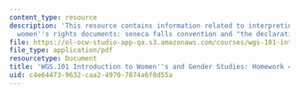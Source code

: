 ```yaml
---
content_type: resource
description: 'This resource contains information related to interpreting classic American
  women''s rights documents: seneca falls convention and "the declaration of sentiments"(1848).'
file: https://ol-ocw-studio-app-qa.s3.amazonaws.com/courses/wgs-101-introduction-to-womens-and-gender-studies-fall-2014/c4e644739632caa249707874a6f0d55a_MITWGS_101F14_Hwork4.pdf
file_type: application/pdf
resourcetype: Document
title: 'WGS.101 Introduction to Women''s and Gender Studies: Homework 4 Truth'
uid: c4e64473-9632-caa2-4970-7874a6f0d55a
---
```

